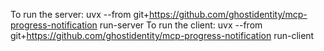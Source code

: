 To run the server: uvx --from git+https://github.com/ghostidentity/mcp-progress-notification run-server
To run the client: uvx --from git+https://github.com/ghostidentity/mcp-progress-notification run-client